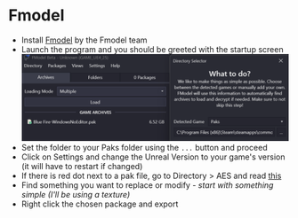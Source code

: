 # Fmodel
- Install [Fmodel](https://fmodel.app/) by the Fmodel team
- Launch the program and you should be greeted with the startup screen
![](Fmodel.png)
- Set the folder to your Paks folder using the `...` button and proceed
- Click on Settings and change the Unreal Version to your game's version (it will have to restart if changed)
- If there is red dot next to a pak file, go to Directory > AES and read [this](AES-Keys.md)
- Find something you want to replace or modify - *start with something simple (I'll be using a texture)*
- Right click the chosen package and export